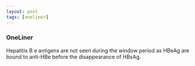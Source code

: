 ```yaml
---
layout: post
tags: [oneliner]
---
```



### OneLiner

Hepatitis B e antigens are not seen during the window period as HBeAg are bound to anti-HBe before the disappearance of HBsAg.
